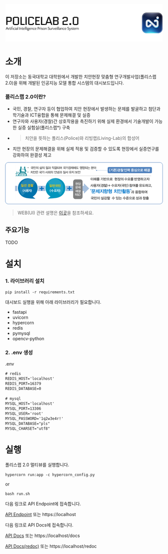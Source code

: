 ![thumbnail](/resource/thumb.png)

# 소개

이 저장소는 동국대학교 대학원에서 개발한 치안현장 맞춤형 연구개발사업(폴리스랩 2.0)을 위해 개발된 인공지능 모델 통합 시스템의 대시보드입니다.

### 폴리스랩 2.0이란?

-   국민, 경찰, 연구자 등이 협업하여 치안 현장에서 발생하는 문제를 발굴하고 첨단과학기술과 ICT융합을 통해 문제해결 및 실증
-   연구자와 사용자(경찰)간 상호작용을 촉진하기 위해 실제 환경에서 기술개발이 가능한 실증 실험실(폴리스랩\*) 구축

*   > 치안을 뜻하는 폴리스(Police)와 리빙랩(Living-Lab)의 합성어

-   치안 현장의 문제해결을 위해 실제 적용 및 검증할 수 있도록 현장에서 실증연구를 강화하여 완결성 제고

![PoliceLab 2.0](/resource/introduction.png)

> WEB(UI) 관련 설명은 [이곳](https://github.com/DGU-PoliceLab/PLATFORM/blob/main/ui/README.md)을 참조하세요.

## 주요기능

TODO

# 설치

### 1. 라이브러리 설치

```
pip install -r requirements.txt
```

대시보드 실행을 위해 아래 라이브러리가 필요합니다.

-   fastapi
-   uvicorn
-   hypercorn
-   redis
-   pymysql
-   opencv-python

### 2. .env 생성

.env

```
# redis
REDIS_HOST='localhost'
REDIS_PORT=16379
REDIS_DATABASE=0

# mysql
MYSQL_HOST='localhost'
MYSQL_PORT=13306
MYSQL_USER='root'
MYSQL_PASSWORD='1q2w3e4r!'
MYSQL_DATABASE="pls"
MYSQL_CHARSET="utf8"
```

# 실행

폴리스랩 2.0 멀티뷰를 실행합니다.

```
hypercorn run:app -c hypercorn_config.py
```

or

```
bash run.sh
```

다음 링크로 API Endpoint에 접속합니다.

[API Endpoint](http://localhost)
또는 https://localhost

다음 링크로 API Docs에 접속합니다.

[API Docs](http://localhost/docs)
또는 https://localhost/docs

[API Docs(redoc)](http://localhost/redoc)
또는 https://localhost/redoc
